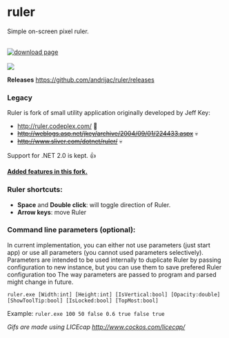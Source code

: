 ruler
=====
Simple on-screen pixel ruler.

<br />
<a href="http://www.softpedia.com/progDownload/Ruler-andrijac-Download-256095.html"><img alt="download page" src="https://raw.githubusercontent.com/andrijac/ruler/master/img/softpedia_download_large_shadow.png" /></a>
<br />
<br />
<img src="https://github.com/andrijac/ruler/raw/master/img/ruler.gif">

**Releases**
https://github.com/andrijac/ruler/releases

### Legacy
Ruler is fork of small utility application originally developed by Jeff Key:

- http://ruler.codeplex.com/ :floppy_disk:
- ~~http://weblogs.asp.net/jkey/archive/2004/09/01/224433.aspx~~ :skull:
- ~~http://www.sliver.com/dotnet/ruler/~~ :skull:

Support for .NET 2.0 is kept. :thumbsup:

**<a name="newfeatures" href="https://github.com/andrijac/ruler/blob/master/NewFeatures.md">Added features in this fork.</a>**

### Ruler shortcuts:

- **Space** and **Double click**: will toggle direction of Ruler. 
- **Arrow keys**: move Ruler

### Command line parameters (optional):
In current implementation, you can either not use parameters (just start app) or use all parameters (you cannot used parameters selectively).
Parameters are intended to be used internally to duplicate Ruler by passing configuration to new instance, but you can use them to save prefered Ruler configuration too
The way parameters are passed to program and parsed might change in future.

`ruler.exe [Width:int] [Height:int] [IsVertical:bool] [Opacity:double] [ShowToolTip:bool] [IsLocked:bool] [TopMost:bool]`

Example:
`ruler.exe 100 50 false 0.6 true false true`

*Gifs are made using LICEcap http://www.cockos.com/licecap/*